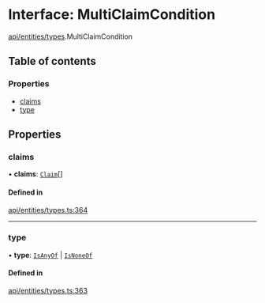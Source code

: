 # Interface: MultiClaimCondition

[api/entities/types](../wiki/api.entities.types).MultiClaimCondition

## Table of contents

### Properties

- [claims](../wiki/api.entities.types.MultiClaimCondition#claims)
- [type](../wiki/api.entities.types.MultiClaimCondition#type)

## Properties

### claims

• **claims**: [`Claim`](../wiki/api.entities.types#claim)[]

#### Defined in

[api/entities/types.ts:364](https://github.com/PolymeshAssociation/polymesh-sdk/blob/8a9e72221/src/api/entities/types.ts#L364)

___

### type

• **type**: [`IsAnyOf`](../wiki/api.entities.types.ConditionType#isanyof) \| [`IsNoneOf`](../wiki/api.entities.types.ConditionType#isnoneof)

#### Defined in

[api/entities/types.ts:363](https://github.com/PolymeshAssociation/polymesh-sdk/blob/8a9e72221/src/api/entities/types.ts#L363)

